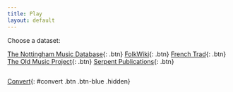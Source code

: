 ```yaml
---
title: Play
layout: default
---
```


Choose a dataset:

[The Nottingham Music Database](javascript:getMusic("abcsourceforge")){: .btn}
[FolkWiki](javascript:getMusic("folkwiki")){: .btn}
[French Trad](javascript:getMusic("tradfrance")){: .btn}
[The Old Music Project](javascript:getMusic("oldmusic")){: .btn}
[Serpent Publications](javascript:getMusic("serpent")){: .btn}

<div id="music">
<pre></pre>
<span id="caret" class="hidden animate"></span>
<div id="sheet"></div>
<div id="audio"></div>
</div>

[<i class="fa-solid fa-arrows-rotate"></i> Convert](javascript:convert()){: #convert .btn .btn-blue .hidden}

<script src="https://cdn.jsdelivr.net/npm/abcjs@6.1.9/dist/abcjs-basic-min.js"></script>
<script src="{{ '/assets/js/util.js' | relative_url }}"></script>


